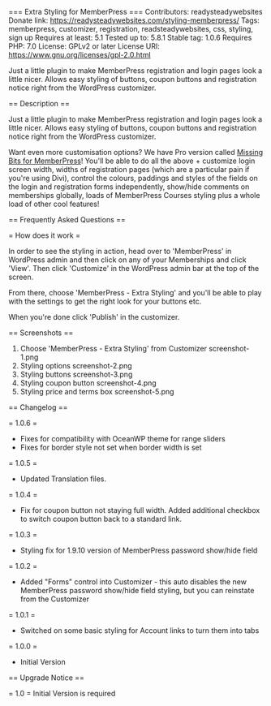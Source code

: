 === Extra Styling for MemberPress ===
Contributors: readysteadywebsites
Donate link: https://readysteadywebsites.com/styling-memberpress/
Tags: memberpress, customizer, registration, readsteadywebsites, css, styling, sign up
Requires at least: 5.1
Tested up to: 5.8.1
Stable tag: 1.0.6
Requires PHP: 7.0
License: GPLv2 or later
License URI: https://www.gnu.org/licenses/gpl-2.0.html

Just a little plugin to make MemberPress registration and login pages look a little nicer. Allows easy styling of buttons, coupon buttons and registration notice right from the WordPress customizer.

== Description ==

Just a little plugin to make MemberPress registration and login pages look a little nicer. Allows easy styling of buttons, coupon buttons and registration notice right from the WordPress customizer.

Want even more customisation options? We have Pro version called [Missing Bits for MemberPress](https://readysteadywebsites.com/downloads/missing-bits-for-memberpress/)! You'll be able to do all the above + customize login screen width, widths of registration pages (which are a particular pain if you're using Divi), control the colours, paddings and styles of the fields on the login and registration forms independently, show/hide comments on memberships globally, loads of MemberPress Courses styling plus a whole load of other cool features!

== Frequently Asked Questions ==

= How does it work =

In order to see the styling in action, head over to 'MemberPress' in WordPress admin and then click on any of your Memberships and click 'View'. Then click 'Customize' in the WordPress admin bar at the top of the screen.

From there, choose 'MemberPress - Extra Styling' and you'll be able to play with the settings to get the right look for your buttons etc.

When you're done click 'Publish' in the customizer.

== Screenshots ==

1. Choose 'MemberPress - Extra Styling' from Customizer screenshot-1.png
2. Styling options screenshot-2.png
3. Styling buttons screenshot-3.png
4. Styling coupon button screenshot-4.png
5. Styling price and terms box screenshot-5.png

== Changelog ==

= 1.0.6 =
* Fixes for compatibility with OceanWP theme for range sliders
* Fixes for border style not set when border width is set

= 1.0.5 =
* Updated Translation files.

= 1.0.4 =
* Fix for coupon button not staying full width. Added additional checkbox to switch coupon button back to a standard link.

= 1.0.3 =
* Styling fix for 1.9.10 version of MemberPress password show/hide field

= 1.0.2 =
* Added "Forms" control into Customizer - this auto disables the new MemberPress password show/hide field styling, but you can reinstate from the Customizer

= 1.0.1 =
* Switched on some basic styling for Account links to turn them into tabs

= 1.0.0 =
* Initial Version

== Upgrade Notice ==

= 1.0 =
Initial Version is required
